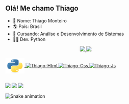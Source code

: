 ## Olá! Me chamo Thiago
- 👦 Nome: Thiago Monteiro
- 🌎 País: Brasil
- 📘 Cursando: Análise e Desenvolvimento de Sistemas
- 👨‍💻 Dev. Python 

<div align="center">
  <a href="https://github.com/ThiMonteiro">
  <img height="140em" src="https://github-readme-stats.vercel.app/api?username=ThiMonteiro&show_icons=true&theme=darcka&include_all_commits=true&count_private=true"/>
  <img height="140em" src="https://github-readme-stats.vercel.app/api/top-langs/?username=ThiMonteiro&layout=compact&langs_count=7&theme=darck"/>
  
</div>
  
<div style="display: inline_block"><br>
  <img align="center" alt="Thiago-Python" height="50" width="60" src="https://raw.githubusercontent.com/devicons/devicon/master/icons/python/python-original.svg">
  <img align="center" alt="Thiago-Html" height="50" widht="60" src="https://cdn.jsdelivr.net/gh/devicons/devicon/icons/html5/html5-original-wordmark.svg" />
  <img align="center" alt="Thiago-Css" height="50" widht="60" src="https://cdn.jsdelivr.net/gh/devicons/devicon/icons/css3/css3-original-wordmark.svg" />
  <img align="center" alt="Thiago-Js" height="40" widht="60" src="https://cdn.jsdelivr.net/gh/devicons/devicon/icons/javascript/javascript-original.svg" />

</div>
  
##
  
<div> 
  <a href="https://instagram.com/thiagoomoonteiroo" target="_blank"><img src="https://img.shields.io/badge/-Instagram-%23E4405F?style=for-the-badge&logo=instagram&logoColor=white" target="_blank"></a>
  <a href = "mailto:thiago.gsenior@gmail.com"><img src="https://img.shields.io/badge/-Gmail-%23333?style=for-the-badge&logo=gmail&logoColor=white" target="_blank"></a>
  <a href="https://www.linkedin.com/in/thiago-monteiro-7286b2226" target="_blank"><img src="https://img.shields.io/badge/-LinkedIn-%230077B5?style=for-the-badge&logo=linkedin&logoColor=white" target="_blank"></a> 
 
  ![Snake animation](https://github.com/ThiMonteiro/ThiMonteiro/blob/output/github-contribution-grid-snake.svg)
 
</div>
